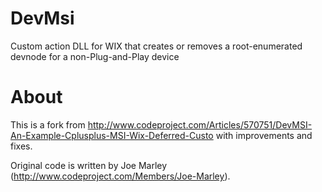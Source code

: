 DevMsi
======

Custom action DLL for WIX that creates or removes a root-enumerated devnode for a non-Plug-and-Play device


About
=====

This is a fork from http://www.codeproject.com/Articles/570751/DevMSI-An-Example-Cplusplus-MSI-Wix-Deferred-Custo with improvements and fixes. 

Original code is written by Joe Marley (http://www.codeproject.com/Members/Joe-Marley).
